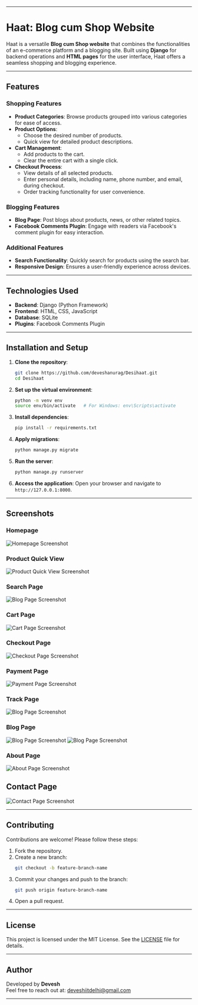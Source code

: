 
---

# Haat: Blog cum Shop Website

Haat is a versatile **Blog cum Shop website** that combines the functionalities of an e-commerce platform and a blogging site. Built using **Django** for backend operations and **HTML pages** for the user interface, Haat offers a seamless shopping and blogging experience.

---

## Features

### Shopping Features
- **Product Categories**: Browse products grouped into various categories for ease of access.
- **Product Options**:
  - Choose the desired number of products.
  - Quick view for detailed product descriptions.
- **Cart Management**:
  - Add products to the cart.
  - Clear the entire cart with a single click.
- **Checkout Process**:
  - View details of all selected products.
  - Enter personal details, including name, phone number, and email, during checkout.
  - Order tracking functionality for user convenience.

### Blogging Features
- **Blog Page**: Post blogs about products, news, or other related topics.
- **Facebook Comments Plugin**: Engage with readers via Facebook's comment plugin for easy interaction.

### Additional Features
- **Search Functionality**: Quickly search for products using the search bar.
- **Responsive Design**: Ensures a user-friendly experience across devices.

---

## Technologies Used

- **Backend**: Django (Python Framework)
- **Frontend**: HTML, CSS, JavaScript
- **Database**: SQLite
- **Plugins**: Facebook Comments Plugin

---

## Installation and Setup

1. **Clone the repository**:
   ```bash
   git clone https://github.com/deveshanurag/Desihaat.git
   cd Desihaat
   ```

2. **Set up the virtual environment**:
   ```bash
   python -m venv env
   source env/bin/activate   # For Windows: env\Scripts\activate
   ```

3. **Install dependencies**:
   ```bash
   pip install -r requirements.txt
   ```

4. **Apply migrations**:
   ```bash
   python manage.py migrate
   ```

5. **Run the server**:
   ```bash
   python manage.py runserver
   ```

6. **Access the application**: Open your browser and navigate to `http://127.0.0.1:8000`.

---

## Screenshots

### Homepage
![Homepage Screenshot](https://github.com/deveshanurag/Desihaat/blob/main/Haat%20Image/home1.png)

### Product Quick View
![Product Quick View Screenshot](https://github.com/deveshanurag/Desihaat/blob/main/Haat%20Image/quick.png)

### Search Page
![Blog Page Screenshot](https://github.com/deveshanurag/Desihaat/blob/main/Haat%20Image/search.png)

### Cart Page
![Cart Page Screenshot](https://github.com/deveshanurag/Desihaat/blob/main/Haat%20Image/cart.png)

### Checkout Page
![Checkout Page Screenshot](https://github.com/deveshanurag/Desihaat/blob/main/Haat%20Image/checkout.png)

### Payment Page
![Payment Page Screenshot](https://github.com/deveshanurag/Desihaat/blob/main/Haat%20Image/payment.png)

### Track Page
![Blog Page Screenshot](https://github.com/deveshanurag/Desihaat/blob/main/Haat%20Image/track.png)

### Blog Page
![Blog Page Screenshot](https://github.com/deveshanurag/Desihaat/blob/main/Haat%20Image/blog.png)
![Blog Page Screenshot](https://github.com/deveshanurag/Desihaat/blob/main/Haat%20Image/blogread.png)

### About Page
![About Page Screenshot](https://github.com/deveshanurag/Desihaat/blob/main/Haat%20Image/about.png)

## Contact Page
![Contact Page Screenshot](https://github.com/deveshanurag/Desihaat/blob/main/Haat%20Image/contact.png)

---

## Contributing

Contributions are welcome! Please follow these steps:
1. Fork the repository.
2. Create a new branch:
   ```bash
   git checkout -b feature-branch-name
   ```
3. Commit your changes and push to the branch:
   ```bash
   git push origin feature-branch-name
   ```
4. Open a pull request.

---

## License

This project is licensed under the MIT License. See the [LICENSE](LICENSE) file for details.

---

## Author

Developed by **Devesh**  
Feel free to reach out at: [deveshiitdelhi@gmail.com](mailto:deveshiitdelhi@gmail.com)

---
